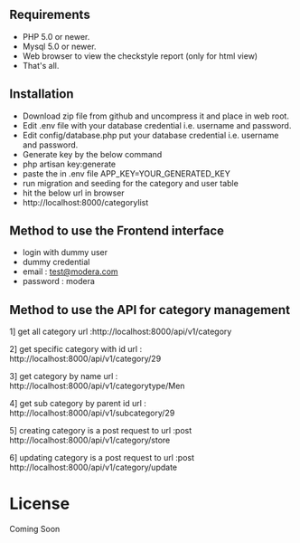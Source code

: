 
## Requirements

- PHP 5.0 or newer.
- Mysql 5.0 or newer. 
- Web browser to view the checkstyle report (only for html view)
- That's all. 


## Installation

- Download zip file from github and uncompress it and place in web root.
- Edit .env file with your database credential i.e. username and password. 
- Edit config/database.php put your database credential i.e. username and password.
- Generate key by the below command
- php artisan key:generate 
- paste the in .env file APP_KEY=YOUR_GENERATED_KEY
- run migration and seeding for the category and user table
- hit the below url in browser
- http://localhost:8000/categorylist

## Method to use the Frontend interface

- login with dummy user
- dummy credential
- email : test@modera.com
- password : modera

## Method to use the API for category management
 1] get all category
   url :http://localhost:8000/api/v1/category
 
 2] get specific category with id 
   url : http://localhost:8000/api/v1/category/29
   
 3] get category by name 
   url : http://localhost:8000/api/v1/categorytype/Men
   
 4] get sub category by parent id
   url : http://localhost:8000/api/v1/subcategory/29
 
 5] creating category is a post request to 
   url :post http://localhost:8000/api/v1/category/store

 6] updating category is a post request to 
   url :post http://localhost:8000/api/v1/category/update


# License
Coming Soon
